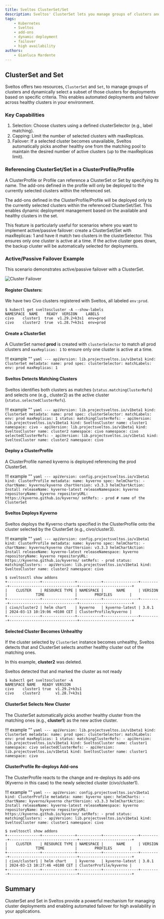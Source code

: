 ```yaml
---
title: Sveltos ClusterSet/Set
description: Sveltos' ClusterSet lets you manage groups of clusters and automatically deploy your applications to healthy ones. If a cluster fails, Sveltos automatically picks another to keep things running smoothly.
tags:
    - Kubernetes
    - Sveltos
    - add-ons
    - dynamic deployment
    - failover
    - high availability
authors:
    - Gianluca Mardente
---
```


## ClusterSet and Set

Sveltos offers two resources, `ClusterSet` and `Set`, to manage groups of clusters and dynamically select a subset of those clusters for deployments based on specific criteria.
This enables automated deployments and failover across healthy clusters in your environment.

### Key Capabilities

1. Selection: Choose clusters using a defined clusterSelector (e.g., label matching).
2. Capping: Limit the number of selected clusters with maxReplicas.
3. Failover: If a selected cluster becomes unavailable, Sveltos automatically picks another healthy one from the matching pool to maintain the desired number of active clusters (up to the maxReplicas limit).

### Referencing ClusterSet/Set in a ClusterProfile/Profile
A ClusterProfile or Profile can reference a ClusterSet or Set by specifying its name. The add-ons defined in the profile will only be deployed to the currently selected clusters within the referenced set.

The add-ons defined in the ClusterProfile/Profile will be deployed only to the currently selected clusters within the referenced ClusterSet/Set.
This enables dynamic deployment management based on the available and healthy clusters in the set.

This feature is particularly useful for scenarios where you want to implement active/passive failover: create a ClusterSet/Set with maxReplicas: 1 and have it match two clusters in the clusterSelector.
This ensures only one cluster is active at a time. If the active cluster goes down, the backup cluster will be automatically selected for deployments.

### Active/Passive Failover Example

This scenario demonstrates active/passive failover with a ClusterSet.

![Cluster Failover](../assets/clusterset.gif)

#### Register Clusters:

We have two Civo clusters registered with Sveltos, all labeled `env:prod`.

```
$ kubectl get sveltoscluster -A --show-labels
NAMESPACE  NAME    READY  VERSION    LABELS
civo    cluster1  true  v1.29.2+k3s1  env=prod
civo    cluster2  true  v1.28.7+k3s1  env=prod
```

#### Create a ClusterSet

A ClusterSet named __prod__ is created with `clusterSelector` to match all prod clusters and `maxReplicas: 1` to ensure only one cluster is active at a time.

!!! example ""
    ```yaml
    ---
    apiVersion: lib.projectsveltos.io/v1beta1
    kind: ClusterSet
    metadata:
      name: prod
    spec:
      clusterSelector:
        matchLabels:
          env: prod
      maxReplicas: 1
    ```

#### Sveltos Detects Matching Clusters
Sveltos identifies both clusters as matches (`status.matchingClusterRefs`) and selects one (e.g., cluster2) as the active cluster (`status.selectedClusterRefs`).

!!! example ""
    ```yaml
    ---
    apiVersion: lib.projectsveltos.io/v1beta1
    kind: ClusterSet
    metadata:
      name: prod
    spec:
      clusterSelector:
        matchLabels:
          env: prod
      maxReplicas: 1
    status:
      matchingClusterRefs:
      - apiVersion: lib.projectsveltos.io/v1beta1
        kind: SveltosCluster
        name: cluster1
        namespace: civo
      - apiVersion: lib.projectsveltos.io/v1beta1
        kind: SveltosCluster
        name: cluster2
        namespace: civo
      namespace: civo
      selectedClusterRefs:
      - apiVersion: lib.projectsveltos.io/v1beta1
        kind: SveltosCluster
        name: cluster2
        namespace: civo
    ```

#### Deploy a ClusterProfile
A ClusterProfile named kyverno is deployed referencing the prod ClusterSet.

!!! example ""
    ```yaml
    ---
    apiVersion: config.projectsveltos.io/v1beta1
    kind: ClusterProfile
    metadata:
      name: kyverno
    spec:
      helmCharts:
      - chartName: kyverno/kyverno
        chartVersion: v3.3.3
        helmChartAction: Install
        releaseName: kyverno-latest
        releaseNamespace: kyverno
        repositoryName: kyverno
        repositoryURL: https://kyverno.github.io/kyverno/
      setRefs:
      - prod # name of the ClusterSet
    ```

#### Sveltos Deploys Kyverno
Sveltos deploys the Kyverno charts specified in the ClusterProfile onto the cluster selected by the ClusterSet (e.g., civo/cluster3).

!!! example ""
    ```yaml
    ---
    apiVersion: config.projectsveltos.io/v1beta1
    kind: ClusterProfile
    metadata:
      name: kyverno
    spec:
      helmCharts:
      - chartName: kyverno/kyverno
        chartVersion: v3.3.3
        helmChartAction: Install
        releaseName: kyverno-latest
        releaseNamespace: kyverno
        repositoryName: kyverno
        repositoryURL: https://kyverno.github.io/kyverno/
      setRefs:
      - prod
    status:
      matchingClusters:
      - apiVersion: lib.projectsveltos.io/v1beta1
        kind: SveltosCluster
        name: cluster2
        namespace: civo
    ```

```
$ sveltosctl show addons
+---------------+---------------+-----------+----------------+---------+-------------------------------+------------------------+
|    CLUSTER    | RESOURCE TYPE | NAMESPACE |      NAME      | VERSION |             TIME              |        PROFILES        |
+---------------+---------------+-----------+----------------+---------+-------------------------------+------------------------+
| civo/cluster2 | helm chart    | kyverno   | kyverno-latest | 3.0.1   | 2024-03-13 10:19:06 +0100 CET | ClusterProfile/kyverno |
+---------------+---------------+-----------+----------------+---------+-------------------------------+------------------------+
```

#### Selected Cluster Becomes Unhealthy

If the cluster selected by `ClusterSet` instance becomes unhealthy, Sveltos detects that and ClusterSet selects another healthy cluster out of the matching ones.

In this example, __cluster2__ was deleted.

Sveltos detected that and marked the cluster as not ready

```
$ kubectl get sveltoscluster -A
NAMESPACE NAME   READY VERSION
civo    cluster1 true  v1.29.2+k3s1
civo    cluster2       v1.28.7+k3s1
```

#### ClusterSet Selects New Cluster

The ClusterSet automatically picks another healthy cluster from the matching ones (e.g., __cluster1__) as the new active cluster.

!!! example ""
    ```yaml
    ---
    apiVersion: lib.projectsveltos.io/v1beta1
    kind: ClusterSet
    metadata:
      name: prod
    spec:
      clusterSelector:
        matchLabels:
          env: prod
      maxReplicas: 1
    status:
      matchingClusterRefs:
      - apiVersion: lib.projectsveltos.io/v1beta1
        kind: SveltosCluster
        name: cluster1
        namespace: civo
      selectedClusterRefs:
      - apiVersion: lib.projectsveltos.io/v1beta1
        kind: SveltosCluster
        name: cluster1
        namespace: civo
    ```

#### ClusterProfile Re-deploys Add-ons

The ClusterProfile reacts to the change and re-deploys its add-ons (Kyverno in this case) to the newly selected cluster (civo/cluster1).

!!! example ""
    ```yaml
    ---
    apiVersion: config.projectsveltos.io/v1beta1
    kind: ClusterProfile
    metadata:
      name: kyverno
    spec:
      helmCharts:
      - chartName: kyverno/kyverno
        chartVersion: v3.3.3
        helmChartAction: Install
        releaseName: kyverno-latest
        releaseNamespace: kyverno
        repositoryName: kyverno
        repositoryURL: https://kyverno.github.io/kyverno/
      setRefs:
      - prod
    status:
      matchingClusters:
      - apiVersion: lib.projectsveltos.io/v1beta1
        kind: SveltosCluster
        name: cluster1
        namespace: civo
    ```

```
$ sveltosctl show addons
+---------------+---------------+-----------+----------------+---------+-------------------------------+------------------------+
|    CLUSTER    | RESOURCE TYPE | NAMESPACE |      NAME      | VERSION |             TIME              |        PROFILES        |
+---------------+---------------+-----------+----------------+---------+-------------------------------+------------------------+
| civo/cluster1 | helm chart    | kyverno   | kyverno-latest | 3.0.1   | 2024-03-13 10:27:46 +0100 CET | ClusterProfile/kyverno |
+---------------+---------------+-----------+----------------+---------+-------------------------------+------------------------+
```

## Summary

ClusterSet and Set in Sveltos provide a powerful mechanism for managing cluster deployments and enabling automated failover for high availability in your applications.
